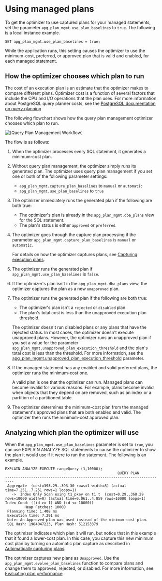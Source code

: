 # Using managed plans<a name="AuroraPostgreSQL.Optimize.UsePlans"></a>

To get the optimizer to use captured plans for your managed statements, set the parameter `apg_plan_mgmt.use_plan_baselines` to `true`\. The following is a local instance example\. 

```
SET apg_plan_mgmt.use_plan_baselines = true;
```

While the application runs, this setting causes the optimizer to use the minimum\-cost, preferred, or approved plan that is valid and enabled, for each managed statement\. 

## How the optimizer chooses which plan to run<a name="AuroraPostgreSQL.Optimize.UsePlans.ChoosePlans"></a>

The cost of an execution plan is an estimate that the optimizer makes to compare different plans\. Optimizer cost is a function of several factors that include the CPU and I/O operations that the plan uses\. For more information about PostgreSQL query planner costs, see the [PostgreSQL documentation on query planning](https://www.postgresql.org/docs/current/runtime-config-query.html)\. 

The following flowchart shows how the query plan management optimizer chooses which plan to run\. 

![\[Query Plan Management Workflow\]](http://docs.aws.amazon.com/AmazonRDS/latest/AuroraUserGuide/images/aurora-QPM-workflow.png)

The flow is as follows:

1. When the optimizer processes every SQL statement, it generates a minimum\-cost plan\. 

1. Without query plan management, the optimizer simply runs its generated plan\. The optimizer uses query plan management if you set one or both of the following parameter settings:
   + `apg_plan_mgmt.capture_plan_baselines` to `manual` or `automatic`
   + `apg_plan_mgmt.use_plan_baselines` to `true`

1. The optimizer immediately runs the generated plan if the following are both true:
   + The optimizer's plan is already in the `apg_plan_mgmt.dba_plans` view for the SQL statement\.
   + The plan's status is either `approved` or `preferred`\.

1. The optimizer goes through the capture plan processing if the parameter `apg_plan_mgmt.capture_plan_baselines` is `manual` or `automatic`\.

   For details on how the optimizer captures plans, see [Capturing execution plans](AuroraPostgreSQL.Optimize.CapturePlans.md)\. 

1. The optimizer runs the generated plan if `apg_plan_mgmt.use_plan_baselines` is `false`\.

1. If the optimizer's plan isn't in the `apg_plan_mgmt.dba_plans` view, the optimizer captures the plan as a new `unapproved` plan\.

1. The optimizer runs the generated plan if the following are both true:
   + The optimizer's plan isn't a `rejected` or `disabled` plan\.
   + The plan's total cost is less than the unapproved execution plan threshold\.

   The optimizer doesn't run disabled plans or any plans that have the rejected status\. In most cases, the optimizer doesn't execute unapproved plans\. However, the optimizer runs an unapproved plan if you set a value for the parameter `apg_plan_mgmt.unapproved_plan_execution_threshold` and the plan's total cost is less than the threshold\. For more information, see the [apg\_plan\_mgmt\.unapproved\_plan\_execution\_threshold](AuroraPostgreSQL.Optimize.Parameters.md#AuroraPostgreSQL.Optimize.Parameters.unapproved_plan_execution_threshold) parameter\. 

1. If the managed statement has any enabled and valid preferred plans, the optimizer runs the minimum\-cost one\.

   A valid plan is one that the optimizer can run\. Managed plans can become invalid for various reasons\. For example, plans become invalid when objects that they depend on are removed, such as an index or a partition of a partitioned table\. 

1. The optimizer determines the minimum\-cost plan from the managed statement's approved plans that are both enabled and valid\. The optimizer then runs the minimum\-cost approved plan\. 

## Analyzing which plan the optimizer will use<a name="AuroraPostgreSQL.Optimize.UsePlans.AnalyzePlans"></a>

When the `apg_plan_mgmt.use_plan_baselines` parameter is set to `true`, you can use EXPLAIN ANALYZE SQL statements to cause the optimizer to show the plan it would use if it were to run the statement\. The following is an example\.

```
EXPLAIN ANALYZE EXECUTE rangeQuery (1,10000);
                                                    QUERY PLAN           
--------------------------------------------------------------------------
 Aggregate  (cost=393.29..393.30 rows=1 width=8) (actual time=7.251..7.251 rows=1 loops=1)
   ->  Index Only Scan using t1_pkey on t1 t  (cost=0.29..368.29 rows=10000 width=0) (actual time=0.061..4.859 rows=10000 loops=1)
Index Cond: ((id >= 1) AND (id <= 10000))         
         Heap Fetches: 10000
 Planning time: 1.408 ms
 Execution time: 7.291 ms
 Note: An Approved plan was used instead of the minimum cost plan.
 SQL Hash: 1984047223, Plan Hash: 512153379
```

The optimizer indicates which plan it will run, but notice that in this example that it found a lower\-cost plan\. In this case, you capture this new minimum cost plan by turning on automatic plan capture as described in [Automatically capturing plans](AuroraPostgreSQL.Optimize.CapturePlans.md#AuroraPostgreSQL.Optimize.CapturePlans.Automatic)\. 

The optimizer captures new plans as `Unapproved`\. Use the `apg_plan_mgmt.evolve_plan_baselines` function to compare plans and change them to approved, rejected, or disabled\. For more information, see [Evaluating plan performance](AuroraPostgreSQL.Optimize.Maintenance.md#AuroraPostgreSQL.Optimize.Maintenance.EvaluatingPerformance)\. 